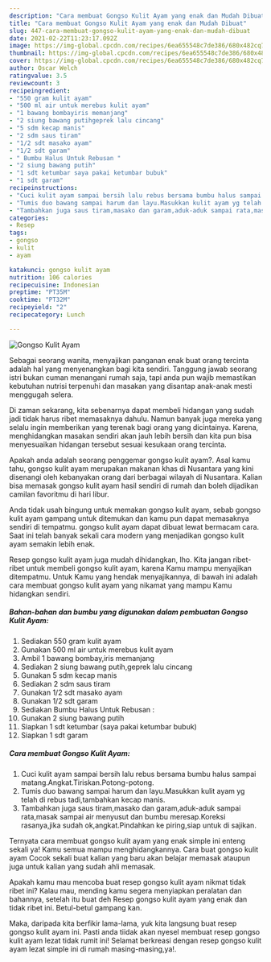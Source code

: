 ```yaml
---
description: "Cara membuat Gongso Kulit Ayam yang enak dan Mudah Dibuat"
title: "Cara membuat Gongso Kulit Ayam yang enak dan Mudah Dibuat"
slug: 447-cara-membuat-gongso-kulit-ayam-yang-enak-dan-mudah-dibuat
date: 2021-02-22T11:23:17.092Z
image: https://img-global.cpcdn.com/recipes/6ea655548c7de386/680x482cq70/gongso-kulit-ayam-foto-resep-utama.jpg
thumbnail: https://img-global.cpcdn.com/recipes/6ea655548c7de386/680x482cq70/gongso-kulit-ayam-foto-resep-utama.jpg
cover: https://img-global.cpcdn.com/recipes/6ea655548c7de386/680x482cq70/gongso-kulit-ayam-foto-resep-utama.jpg
author: Oscar Welch
ratingvalue: 3.5
reviewcount: 3
recipeingredient:
- "550 gram kulit ayam"
- "500 ml air untuk merebus kulit ayam"
- "1 bawang bombayiris memanjang"
- "2 siung bawang putihgeprek lalu cincang"
- "5 sdm kecap manis"
- "2 sdm saus tiram"
- "1/2 sdt masako ayam"
- "1/2 sdt garam"
- " Bumbu Halus Untuk Rebusan "
- "2 siung bawang putih"
- "1 sdt ketumbar saya pakai ketumbar bubuk"
- "1 sdt garam"
recipeinstructions:
- "Cuci kulit ayam sampai bersih lalu rebus bersama bumbu halus sampai matang.Angkat.Tiriskan.Potong-potong."
- "Tumis duo bawang sampai harum dan layu.Masukkan kulit ayam yg telah di rebus tadi,tambahkan kecap manis."
- "Tambahkan juga saus tiram,masako dan garam,aduk-aduk sampai rata,masak sampai air menyusut dan bumbu meresap.Koreksi rasanya,jika sudah ok,angkat.Pindahkan ke piring,siap untuk di sajikan."
categories:
- Resep
tags:
- gongso
- kulit
- ayam

katakunci: gongso kulit ayam 
nutrition: 106 calories
recipecuisine: Indonesian
preptime: "PT35M"
cooktime: "PT32M"
recipeyield: "2"
recipecategory: Lunch

---
```



![Gongso Kulit Ayam](https://img-global.cpcdn.com/recipes/6ea655548c7de386/680x482cq70/gongso-kulit-ayam-foto-resep-utama.jpg)

Sebagai seorang wanita, menyajikan panganan enak buat orang tercinta adalah hal yang menyenangkan bagi kita sendiri. Tanggung jawab seorang istri bukan cuman menangani rumah saja, tapi anda pun wajib memastikan kebutuhan nutrisi terpenuhi dan masakan yang disantap anak-anak mesti menggugah selera.

Di zaman  sekarang, kita sebenarnya dapat membeli hidangan yang sudah jadi tidak harus ribet memasaknya dahulu. Namun banyak juga mereka yang selalu ingin memberikan yang terenak bagi orang yang dicintainya. Karena, menghidangkan masakan sendiri akan jauh lebih bersih dan kita pun bisa menyesuaikan hidangan tersebut sesuai kesukaan orang tercinta. 



Apakah anda adalah seorang penggemar gongso kulit ayam?. Asal kamu tahu, gongso kulit ayam merupakan makanan khas di Nusantara yang kini disenangi oleh kebanyakan orang dari berbagai wilayah di Nusantara. Kalian bisa memasak gongso kulit ayam hasil sendiri di rumah dan boleh dijadikan camilan favoritmu di hari libur.

Anda tidak usah bingung untuk memakan gongso kulit ayam, sebab gongso kulit ayam gampang untuk ditemukan dan kamu pun dapat memasaknya sendiri di tempatmu. gongso kulit ayam dapat dibuat lewat bermacam cara. Saat ini telah banyak sekali cara modern yang menjadikan gongso kulit ayam semakin lebih enak.

Resep gongso kulit ayam juga mudah dihidangkan, lho. Kita jangan ribet-ribet untuk membeli gongso kulit ayam, karena Kamu mampu menyajikan ditempatmu. Untuk Kamu yang hendak menyajikannya, di bawah ini adalah cara membuat gongso kulit ayam yang nikamat yang mampu Kamu hidangkan sendiri.

<!--inarticleads1-->

##### Bahan-bahan dan bumbu yang digunakan dalam pembuatan Gongso Kulit Ayam:

1. Sediakan 550 gram kulit ayam
1. Gunakan 500 ml air untuk merebus kulit ayam
1. Ambil 1 bawang bombay,iris memanjang
1. Sediakan 2 siung bawang putih,geprek lalu cincang
1. Gunakan 5 sdm kecap manis
1. Sediakan 2 sdm saus tiram
1. Gunakan 1/2 sdt masako ayam
1. Gunakan 1/2 sdt garam
1. Sediakan  Bumbu Halus Untuk Rebusan :
1. Gunakan 2 siung bawang putih
1. Siapkan 1 sdt ketumbar (saya pakai ketumbar bubuk)
1. Siapkan 1 sdt garam




<!--inarticleads2-->

##### Cara membuat Gongso Kulit Ayam:

1. Cuci kulit ayam sampai bersih lalu rebus bersama bumbu halus sampai matang.Angkat.Tiriskan.Potong-potong.
1. Tumis duo bawang sampai harum dan layu.Masukkan kulit ayam yg telah di rebus tadi,tambahkan kecap manis.
1. Tambahkan juga saus tiram,masako dan garam,aduk-aduk sampai rata,masak sampai air menyusut dan bumbu meresap.Koreksi rasanya,jika sudah ok,angkat.Pindahkan ke piring,siap untuk di sajikan.




Ternyata cara membuat gongso kulit ayam yang enak simple ini enteng sekali ya! Kamu semua mampu menghidangkannya. Cara buat gongso kulit ayam Cocok sekali buat kalian yang baru akan belajar memasak ataupun juga untuk kalian yang sudah ahli memasak.

Apakah kamu mau mencoba buat resep gongso kulit ayam nikmat tidak ribet ini? Kalau mau, mending kamu segera menyiapkan peralatan dan bahannya, setelah itu buat deh Resep gongso kulit ayam yang enak dan tidak ribet ini. Betul-betul gampang kan. 

Maka, daripada kita berfikir lama-lama, yuk kita langsung buat resep gongso kulit ayam ini. Pasti anda tiidak akan nyesel membuat resep gongso kulit ayam lezat tidak rumit ini! Selamat berkreasi dengan resep gongso kulit ayam lezat simple ini di rumah masing-masing,ya!.

